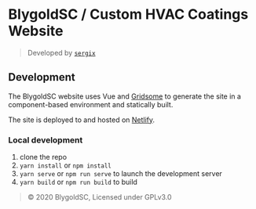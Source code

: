 # BlygoldSC / Custom HVAC Coatings Website

> Developed by [`sergix`](https://www.sergix.dev/)

## Development

The BlygoldSC website uses Vue and [Gridsome](https://gridsome.org) to generate the site in a component-based environment and statically built.

The site is deployed to and hosted on [Netlify](https://netlify.com).

### Local development

1. clone the repo
2. `yarn install` or `npm install`
3. `yarn serve` or `npm run serve` to launch the development server
4. `yarn build` or `npm run build` to build

> © 2020 BlygoldSC, Licensed under GPLv3.0
